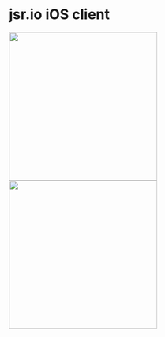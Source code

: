 # jsr.io iOS client

<img src=https://github.com/littledivy/jsrforios/assets/34997667/88c3281d-5f87-488b-9285-bb1c945924a8 width=300/>

<img src=https://github.com/littledivy/jsrforios/assets/34997667/a7948fc5-a9e6-4555-b77d-27c2529e250d width=300/>
